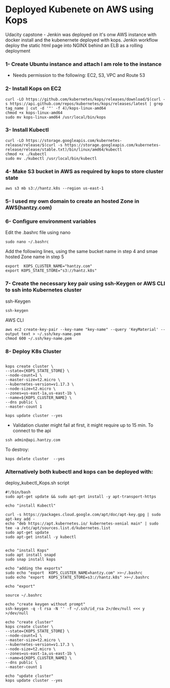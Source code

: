 # Deployed Kubenete on AWS using Kops
Udacity capstone - Jenkin was deployed on it's onw AWS instance with docker install and the kubenernete deployed with kops.
Jenkin workflow deploy the static html page into NGINX behind an ELB as a rolling deployment 

### 1- Create Ubuntu instance and attach I am role to the instance
- Needs permission to the following: EC2, S3,  VPC and Route 53

### 2- Install Kops on EC2
```
curl -LO https://github.com/kubernetes/kops/releases/download/$(curl -s https://api.github.com/repos/kubernetes/kops/releases/latest | grep tag_name | cut -d '"' -f 4)/kops-linux-amd64
chmod +x kops-linux-amd64
sudo mv kops-linux-amd64 /usr/local/bin/kops
```
### 3- Install Kubectl
```
curl -LO https://storage.googleapis.com/kubernetes-release/release/$(curl -s https://storage.googleapis.com/kubernetes-release/release/stable.txt)/bin/linux/amd64/kubectl
chmod +x ./kubectl
sudo mv ./kubectl /usr/local/bin/kubectl

```
### 4- Make S3 bucket in AWS as required by kops to store cluster state
```
aws s3 mb s3://hantz.k8s --region us-east-1
```
### 5- I used my own domain to create an hosted Zone in AWS(hantzy.com)

### 6- Configure environment variables

Edit the .bashrc file using nano
```
sudo nano ~/.bashrc
```
Add the following lines, using the same bucket name in step 4 and smae hosted Zone name in step 5

```
export  KOPS_CLUSTER_NAME="hantzy.com"
export KOPS_STATE_STORE="s3://hantz.k8s"
```

### 7- Create the necessary key pair using ssh-Keygen or AWS CLI to ssh into Kubernetes cluster
ssh-Keygen
```
ssh-keygen
```
AWS CLI

```
aws ec2 create-key-pair --key-name "key-name" --query 'KeyMaterial' --output text > ~/.ssh/key-name.pem 
chmod 600 ~/.ssh/key-name.pem 
```

### 8- Deploy K8s Cluster
```

kops create cluster \
--state={KOPS_STATE_STORE} \
--node-count=1 \
--master-size=t2.micro \
--kubernetes-version=v1.17.3 \
--node-size=t2.micro \
--zones=us-east-1a,us-east-1b \
--name=${KOPS_CLUSTER_NAME} \
--dns public \
--master-count 1
```
```
kops update cluster --yes
```
- Validation cluster might fail at first, it might require up to 15 min.
To connect to the api
```
ssh admin@api.hantzy.com
```
To destroy:
```
kops delete cluster  --yes
```
### Alternatively both kubectl and kops can be deployed with:
deploy_kubectl_Kops.sh script

```
#!/bin/bash
sudo apt-get update && sudo apt-get install -y apt-transport-https

echo "install Kubectl"

curl -s https://packages.cloud.google.com/apt/doc/apt-key.gpg | sudo apt-key add -
echo "deb https://apt.kubernetes.io/ kubernetes-xenial main" | sudo tee -a /etc/apt/sources.list.d/kubernetes.list
sudo apt-get update
sudo apt-get install -y kubectl


echo "install Kops"
sudo apt install snapd
sudo snap install kops

echo "adding the exports"
sudo echo "export  KOPS_CLUSTER_NAME=hantzy.com" >>~/.bashrc
sudo echo "export  KOPS_STATE_STORE=s3://hantz.k8s" >>~/.bashrc

echo "export"

source ~/.bashrc

echo "create keygen without prompt"
ssh-keygen -q -t rsa -N '' -f ~/.ssh/id_rsa 2>/dev/null <<< y >/dev/null

echo "create cluster"
kops create cluster \
--state={KOPS_STATE_STORE} \
--node-count=1 \
--master-size=t2.micro \
--kubernetes-version=v1.17.3 \
--node-size=t2.micro \
--zones=us-east-1a,us-east-1b \
--name=${KOPS_CLUSTER_NAME} \
--dns public \
--master-count 1

echo "update cluster"
kops update cluster --yes

```
